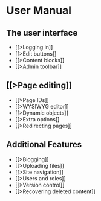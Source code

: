 # User Manual

## The user interface

* [[>Logging in]]
* [[>Edit buttons]]
* [[>Content blocks]]
* [[>Admin toolbar]]

## [[>Page editing]]

* [[>Page IDs]]
* [[>WYSIWYG editor]]
* [[>Dynamic objects]]
* [[>Extra options]]
* [[>Redirecting pages]]

## Additional Features

* [[>Blogging]]
* [[>Uploading files]]
* [[>Site navigation]]
* [[>Users and roles]]
* [[>Version control]]
* [[>Recovering deleted content]]
